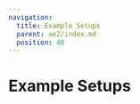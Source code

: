 ```yaml
---
navigation:
  title: Example Setups
  parent: ae2/index.md
  position: 40
---
```


# Example Setups

<SubPages />